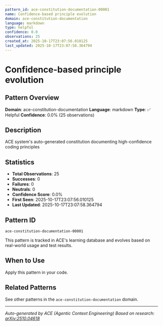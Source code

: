 ```yaml
---
pattern_id: ace-constitution-documentation-00001
name: Confidence-based principle evolution
domain: ace-constitution-documentation
language: markdown
type: helpful
confidence: 0.0
observations: 25
created_at: 2025-10-17T23:07:56.010125
last_updated: 2025-10-17T23:07:58.364794
---
```

# Confidence-based principle evolution

## Pattern Overview

**Domain**: ace-constitution-documentation
**Language**: markdown
**Type**: ✅ Helpful
**Confidence**: 0.0% (25 observations)

## Description

ACE system's auto-generated constitution documenting high-confidence coding principles

## Statistics

- **Total Observations**: 25
- **Successes**: 0
- **Failures**: 0
- **Neutrals**: 0
- **Confidence Score**: 0.0%
- **First Seen**: 2025-10-17T23:07:56.010125
- **Last Updated**: 2025-10-17T23:07:58.364794

## Pattern ID

```
ace-constitution-documentation-00001
```

This pattern is tracked in ACE's learning database and evolves based on real-world usage and test results.

## When to Use

Apply this pattern in your code.

## Related Patterns

See other patterns in the `ace-constitution-documentation` domain.

---

*Auto-generated by ACE (Agentic Context Engineering)*
*Based on research: [arXiv:2510.04618](https://arxiv.org/abs/2510.04618)*
